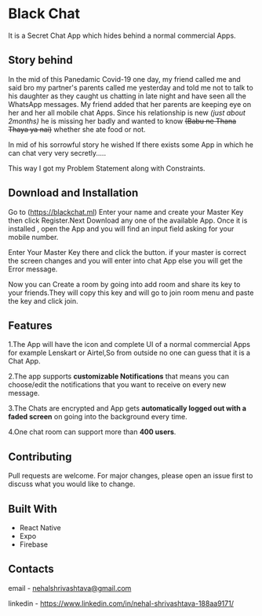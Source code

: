 # Black Chat

It is a Secret Chat App which hides behind a normal commercial Apps.

## Story behind

In the mid of this Panedamic Covid-19 one day, my friend called me and said bro my partner's parents called me yesterday and told me not to talk to his daughter as they caught us chatting in late night and have seen all the WhatsApp messages. My friend added that her parents are keeping eye on her and her all mobile chat Apps. Since his relationship is new _(just about 2months)_ he is missing her badly and wanted to know ~~(Babu ne Thana Thaya ya nai)~~ whether she ate food or not.

In mid of his sorrowful story he wished If there exists some App in which he can chat very very secretly.....

This way I got my Problem Statement along with Constraints.

## Download and Installation

Go to (https://blackchat.ml) Enter your name and create your Master Key then click Register.Next Download any one of the available App.
Once it is installed , open the App and you will find an input field asking for your mobile number.

Enter Your Master Key there and click the button.
if your master is correct the screen changes and you will enter into chat App else you will get the Error message.

Now you can Create a room by going into add room and share its key to your friends.They will copy this key and will go to join room menu and paste the key and click join.

## Features

1.The App will have the icon and complete UI of a normal commercial Apps for example Lenskart or Airtel,So from outside no one can guess that it is a Chat App.

2.The app supports **customizable Notifications** that means you can choose/edit the notifications that you want to receive on every new message.

3.The Chats are encrypted and App gets **automatically logged out with a faded screen** on going into the background every time.

4.One chat room can support more than **400 users**.

## Contributing

Pull requests are welcome. For major changes, please open an issue first to discuss what you would like to change.

## Built With

- React Native
- Expo
- Firebase

## Contacts

email - nehalshrivashtava@gmail.com

linkedin - https://www.linkedin.com/in/nehal-shrivashtava-188aa9171/
